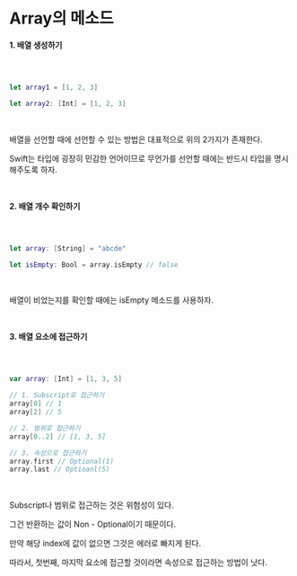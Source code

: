 Array의 메소드
===

**1. 배열 생성하기**

</br>

```swift

let array1 = [1, 2, 3]

let array2: [Int] = [1, 2, 3]

```

</br>

배열을 선언할 때에 선언할 수 있는 방법은 대표적으로 위의 2가지가 존재한다.   

Swift는 타입에 굉장히 민감한 언어이므로 무언가를 선언할 때에는 반드시 타입을 명시해주도록 하자.    

</br>

**2. 배열 개수 확인하기**

</br>

```swift

let array: [String] = "abcde"

let isEmpty: Bool = array.isEmpty // false 

```

</br>

배열이 비었는지를 확인할 때에는 isEmpty 메소드를 사용하자. 

</br>

**3. 배열 요소에 접근하기**

</br>

```swift

var array: [Int] = [1, 3, 5]

// 1. Subscript로 접근하기
array[0] // 1
array[2] // 5

// 2. 범위로 접근하기
array[0..2] // [1, 3, 5]

// 3. 속성으로 접근하기 
array.first // Optional(1)
array.last // Optioanl(5)

```

</br>

Subscript나 범위로 접근하는 것은 위험성이 있다.    

그건 반환하는 값이 Non - Optional이기 때문이다.   

만약 해당 index에 값이 없으면 그것은 에러로 빠지게 된다.   

따라서, 첫번째, 마지막 요소에 접근할 것이라면 속성으로 접근하는 방법이 낫다.     


















